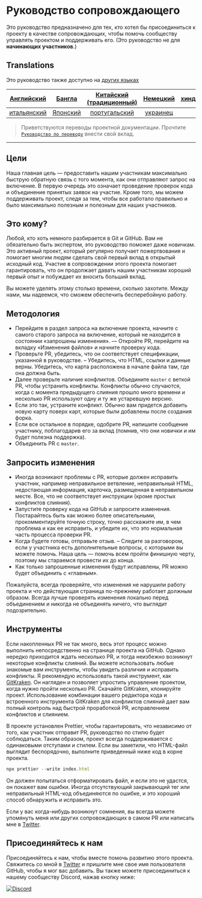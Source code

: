 # Руководство сопровождающего

Это руководство предназначено для тех, кто хотел бы присоединиться к проекту в качестве сопровождающих, чтобы помочь сообществу управлять проектом и поддерживать его. (Это руководство не для **начинающих участников**.)

## Translations

Это руководство также доступно на [других языках](/translations/README.md)

| [Английский](/maintainer_guide.md)   | [Бангла](/translations/maintainer_guide/maintainer_guide.ben.md) | [Китайский (традиционный)](/translations/maintainer_guide/maintainer_guide.zho-tc.md) | [Немецкий](/translations/maintainer_guide/maintainer_guide.ger.md) | [хинди](/translations/maintainer_guide/maintainer_guide.hin.md) |
| :---: | :---: | :---: | :---: | :---: |
| [итальянский](/translations/maintainer_guide/maintainer_guide.ita.md) | [Японский](/translations/maintainer_guide/maintainer_guide.jpn.md) | [португальский](/translations/maintainer_guide/maintainer_guide.por.md) | [украинец](/translations/maintainer_guide/maintainer_guide.ukr.md) |

> Приветствуются переводы проектной документации. Прочтите [`Руководство по переводу`](/translations/README.md) внести свой вклад.

---

## Цели

Наша главная цель — предоставить нашим участникам максимально быструю обратную связь с того момента, как они отправляют запрос на включение. В первую очередь это означает проведение проверок кода и объединение принятых заявок на участие.
Кроме того, мы можем поддерживать проект, следя за тем, чтобы все работало правильно и было максимально полезным и полезным для наших участников.

## Это кому?

Любой, кто хоть немного разбирается в Git и GitHub. Вам не обязательно быть экспертом, это руководство поможет даже новичкам. Это активный проект, который регулярно получает пожертвования и помогает многим людям сделать свой первый вклад в открытый исходный код. Участие в сопровождении этого проекта помогает гарантировать, что он продолжает давать нашим участникам хороший первый опыт и побуждает их вносить больший вклад.

Вы можете уделять этому столько времени, сколько захотите. Между нами, мы надеемся, что сможем обеспечить бесперебойную работу.

## Методология

- Перейдите в раздел запроса на включение проекта, начните с самого старого запроса на включение, который не находится в состоянии «запрошены изменения».
— Откройте PR, перейдите на вкладку «Изменения файлов» и начните проверку кода.
- Проверьте PR, убедитесь, что он соответствует спецификации, указанной в руководстве.
– Убедитесь, что HTML, ссылки и данные верны. Убедитесь, что карта расположена в начале файла там, где она должна быть.
- Далее проверьте наличие конфликтов. Объедините `master` с веткой PR, чтобы устранить конфликты. Конфликты обычно случаются, когда с момента предыдущего слияния прошло много времени и несколько PR используют одну и ту же устаревшую версию.
- Если это так, устраните конфликт. Обычно вам придется добавить новую карту поверх карт, которые были добавлены после создания форка.
- Если все остальное в порядке, одобрите PR, напишите сообщение участнику, поблагодарив его за вклад (помнив, что они новички и им будет полезна поддержка).
- Объединить PR с `master`.

## Запросить изменения

- Иногда возникают проблемы с PR, которые должен исправить участник, например неправильное ветвление, неправильный HTML, недостающая информация, карточка, размещенная в неправильном месте. Все, что не соответствует инструкции (кроме простых конфликтов слияния).
- Запустите проверку кода на GitHub и запросите изменения. Постарайтесь быть как можно более описательными, прокомментируйте точную строку, точно расскажите им, в чем проблема и как ее исправить, и убедите их, что это нормальная часть процесса проверки PR.
- Когда будете готовы, отправьте отзыв.
– Следите за разговором, если у участника есть дополнительные вопросы, с которыми вы можете помочь. Наша цель — помочь всем пройти финишную черту, поэтому мы стараемся провести их до конца.
- Как только запрошенные изменения будут исправлены, PR можно будет объединить с «главным».

Пожалуйста, всегда проверяйте, что изменения не нарушили работу проекта и что действующая страница по-прежнему работает должным образом. Всегда лучше проверять изменения локально перед объединением и никогда не объединять ничего, что выглядит подозрительно.

## Инструменты

Если накопленных PR не так много, весь этот процесс можно выполнить непосредственно на странице проекта на GitHub.
Однако нередко приходится ждать несколько PR, и тогда неизбежно возникнут некоторые конфликты слияний. Вы можете использовать любые знакомые вам инструменты, чтобы увидеть различия и исправить конфликты.
Я рекомендую использовать такой инструмент, как [GitKraken](https://www.gitkraken.com/download). Он нагляден и позволяет упростить управление проектом, когда нужно пройти несколько PR.
Скачайте GitKraken, клонируйте проект. Использование комбинации вашего редактора кода и встроенного инструмента GitKraken для конфликтов слияний дает вам полный контроль над быстрой проработкой PR, исправлением конфликтов и слиянием.

В проекте установлен Prettier, чтобы гарантировать, что независимо от того, как участник отправит PR, руководство по стилю будет соблюдаться. Таким образом, проект всегда поддерживается с одинаковыми отступами и стилем.
Если вы заметили, что HTML-файл выглядит беспорядочно, выполните приведенный ниже код в корне проекта.

```js
npx prettier --write index.html
```

Он должен попытаться отформатировать файл, и если это не удастся, он покажет вам ошибки. Иногда отсутствующий закрывающий тег или неправильный HTML-код объединяются по ошибке, и это хороший способ обнаружить и исправить это.

Если у вас когда-нибудь возникнут сомнения, вы всегда можете упомянуть меня или других сопровождающих в самом PR или написать мне в [Twitter](https://twitter.com/Syknapse).

## Присоединяйтесь к нам

Присоединяйтесь к нам, чтобы вместе помочь развитию этого проекта. Свяжитесь со мной в [Twitter](https://twitter.com/Syknapse) и пришлите мне свое имя пользователя GitHub, чтобы я мог вас добавить. Вы также можете присоединиться к нашему сообществу Discord, нажав кнопку ниже:

[![Discord](https://badgen.net/discord/online-members/tWkvS4ueVF?label=Join%20Our%20Discord%20Server&icon=discord)](https://discord.gg/tWkvS4ueVF 'Присоединяйтесь к нашему серверу Discord !')
